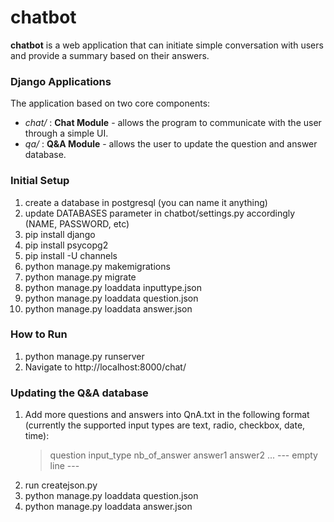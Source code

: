# chatbot

**chatbot** is a web application that can initiate simple conversation with users and provide a summary based on their answers.

### Django Applications
The application based on two core components:
- _chat/_ : **Chat Module** - allows the program to communicate with the user through a simple UI.
- _qa/_ : **Q&A Module** - allows the user to update the question and answer database.

### Initial Setup
1. create a database in postgresql (you can name it anything)
2. update DATABASES parameter in chatbot/settings.py accordingly (NAME, PASSWORD, etc)
3. pip install django
4. pip install psycopg2
5. pip install -U channels
6. python manage.py makemigrations
7. python manage.py migrate
8. python manage.py loaddata inputtype.json
9. python manage.py loaddata question.json
10. python manage.py loaddata answer.json

### How to Run
1. python manage.py runserver
2. Navigate to http://localhost:8000/chat/

### Updating the Q&A database
1. Add more questions and answers into QnA.txt in the following format (currently the supported input types are text, radio, checkbox, date, time):
   > question
   > input_type nb_of_answer
   > answer1
   > answer2
   > ...
   > --- empty line ---
2. run createjson.py
3. python manage.py loaddata question.json
4. python manage.py loaddata answer.json